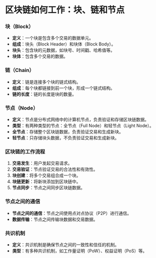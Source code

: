 **区块链如何工作：块、链和节点**
=====================================

### 块（Block）

* **定义**：一个块是包含多个交易的数据单元。
* **组成**：块头（Block Header）和块体（Block Body）。
* **块头**：包含块的元数据，如块号、时间戳、哈希值等。
* **块体**：包含多个交易的数据。

### 链（Chain）

* **定义**：链是连接多个块的链式结构。
* **组成**：每个块都链接到前一个块，形成一个链式结构。
* **链的长度**：链的长度是块的数量。

### 节点（Node）

* **定义**：节点是分布式网络中的计算机节点，负责验证和存储区块链数据。
* **类型**：有两种类型的节点：全节点（Full Node）和轻节点（Light Node）。
* **全节点**：存储整个区块链数据，负责验证交易和生成新块。
* **轻节点**：只存储块头数据，不负责验证交易和生成新块。

### 区块链的工作流程

1. **交易发生**：用户发起交易请求。
2. **交易验证**：节点验证交易的合法性和有效性。
3. **块创建**：将多个交易组合成一个块。
4. **块链更新**：将新块添加到区块链中。
5. **节点同步**：节点之间同步区块链数据。

### 节点之间的通信

* **节点之间的通信**：节点之间使用点对点协议（P2P）进行通信。
* **数据传输**：节点之间传输块数据和交易数据。

### 共识机制

* **定义**：共识机制是确保节点之间的一致性和信任的机制。
* **类型**：有多种共识机制，如工作量证明（PoW）、权益证明（PoS）等。
